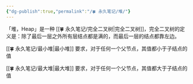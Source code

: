 ```yaml
---
{"dg-publish":true,"permalink":"/🍀 永久笔记/堆/"}
---
```



「堆，Heap」是一种 [[🍀 永久笔记/完全二叉树\|完全二叉树]]，完全二叉树的定义是：除了最后一层之外所有层结点都是满的，而最后一层的结点都靠左边。

[[🍀 永久笔记/最小堆\|最小堆]] 要求，对于任何一个父节点，其值都小于子结点的值

[[🍀 永久笔记/最大堆\|最大堆]] 要求，对于任何一个父节点，其值都大于子结点的值
